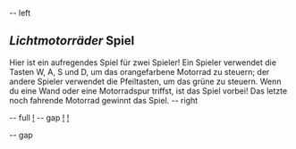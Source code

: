 -- left
## _Lichtmotorräder_ Spiel
Hier ist ein aufregendes Spiel für zwei Spieler! Ein Spieler verwendet die Tasten W, A, S und D, um das orangefarbene Motorrad zu steuern; der andere Spieler verwendet die Pfeiltasten, um das grüne zu steuern. Wenn du eine Wand oder eine Motorradspur triffst, ist das Spiel vorbei! Das letzte noch fahrende Motorrad gewinnt das Spiel.
-- right

-- full
[!](p44-lightBike.png)
-- gap
[!](p44-listing1a.png)
[!](p44-listing1b.png)

-- gap